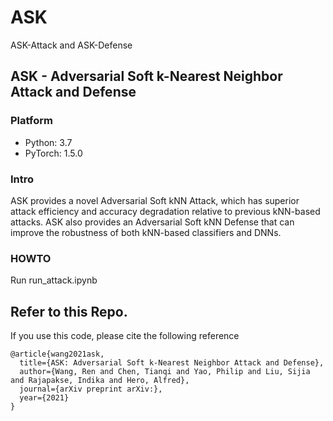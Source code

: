 # ASK
ASK-Attack and ASK-Defense

## ASK - Adversarial Soft k-Nearest Neighbor Attack and Defense

### Platform
* Python: 3.7
* PyTorch: 1.5.0

### Intro
ASK provides a novel Adversarial Soft kNN Attack, which has superior attack efficiency and accuracy degradation relative to previous kNN-based attacks. 
ASK also provides an Adversarial Soft kNN Defense that can improve the robustness of both kNN-based classifiers and DNNs.

### HOWTO
Run run_attack.ipynb


## Refer to this Repo.
If you use this code, please cite the following reference

```
@article{wang2021ask,
  title={ASK: Adversarial Soft k-Nearest Neighbor Attack and Defense},
  author={Wang, Ren and Chen, Tianqi and Yao, Philip and Liu, Sijia and Rajapakse, Indika and Hero, Alfred},
  journal={arXiv preprint arXiv:},
  year={2021}
}
```

